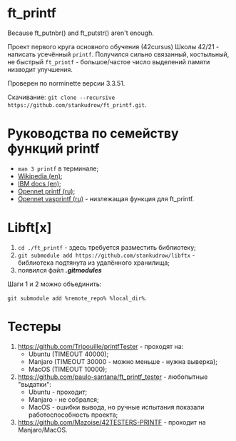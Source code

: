 # ft_printf

Because ft_putnbr() and ft_putstr() aren't enough.

Проект первого круга основного обучения (42cursus) Школы 42/21 - написать усечённый `printf`. Получился сильно связанный, костыльный, не быстрый `ft_printf` - большое/частое число выделений памяти низводит улучшения.

Проверен по norminette версии 3.3.51.

Скачивание: `git clone --recursive https://github.com/stankudrow/ft_printf.git`.

# Руководства по семейству функций printf

* `man 3 printf` в терминале;
* [Wikipedia (en)](https://en.wikipedia.org/wiki/Printf_format_string);
* [IBM docs (en)](https://www.ibm.com/docs/en/ztpf/2020?topic=apis-fprintf-printf-sprintf-format-write-data);
* [Opennet printf (ru)](https://www.opennet.ru/man.shtml?topic=printf&category=3&russian=0);
* [Opennet vasprintf (ru)](https://www.opennet.ru/man.shtml?topic=vasprintf&category=3&russian=0) - низлежащая функция для ft_printf.

# Libft[x]

1. `cd ./ft_printf` - здесь требуется разместить библиотеку;
2. `git submodule add https://github.com/stankudrow/libftx` - библиотека подтянута из удалённого хранилища;
3. появился файл ***.gitmodules***

Шаги 1 и 2 можно объединить:

`git submodule add %remote_repo% %local_dir%`.

# Тестеры

1. https://github.com/Tripouille/printfTester - проходят на:
	* Ubuntu (TIMEOUT 40000);
	* Manjaro (TIMEOUT 30000 - можно меньше - нужна выверка);
	* MacOS (TIMEOUT 10000);
2. https://github.com/paulo-santana/ft_printf_tester - любопытные "выдатки":
	* Ubuntu - проходит;
	* Manjaro - не собрался;
	* MacOS - ошибки вывода, но ручные испытания показали работоспособность проекта;
3. https://github.com/Mazoise/42TESTERS-PRINTF - проходит на Manjaro/MacOS.